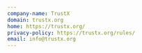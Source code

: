 ```yaml
---
company-name: TrustX
domain: trustx.org
home: https://trustx.org/
privacy-policy: https://trustx.org/rules/
email: info@trustx.org
---
```




